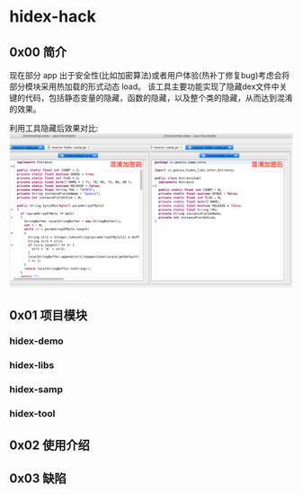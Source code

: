 # hidex-hack

## 0x00 简介

现在部分 app 出于安全性(比如加密算法)或者用户体验(热补丁修复bug)考虑会将部分模块采用热加载的形式动态 load。
该工具主要功能实现了隐藏dex文件中关键的代码，包括静态变量的隐藏，函数的隐藏，以及整个类的隐藏，从而达到混淆的效果。

利用工具隐藏后效果对比:
![comprare.png](./img/compare.png)


## 0x01 项目模块
### hidex-demo
### hidex-libs
### hidex-samp
### hidex-tool

## 0x02 使用介绍

## 0x03 缺陷